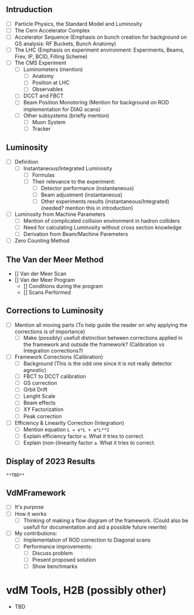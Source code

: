 ## Intruduction
- [ ] Particle Physics, the Standard Model and Luminosity
- [ ] The Cern Accelerator Complex
- [ ] Accelerator Sequence (Emphasis on bunch creation for background on GS analysis: RF Buckets, Bunch Anatomy)
- [ ] The LHC (Emphasis on experiment environment: Experiments, Beams, Frev, IP, BCID, Filling Scheme)
- [ ] The CMS Experiment
  - [ ] Luminometers (mention)
      - [ ] Anatomy
      - [ ] Position at LHC
      - [ ] Observables
  - [ ] DCCT and FBCT
  - [ ] Beam Position Monotoring (Mention for background on ROD implementation for DIAG scans)
  - [ ] Other subsystems (briefly mention)
    - [ ] Muon System
    - [ ] Tracker

## Luminosity
- [ ] Definition
  - [ ] Instantaneous/Integrated Luminosity
    - [ ] Formulas
    - [ ] Their relevance to the experiment:
      - [ ] Detector performance (instantaneous)
      - [ ] Beam adjustment (instantaneous)
      - [ ] Other experiments results (instantaneous/Integrated) (needed? mention this in introduction)
- [ ] Luminosity from Machine Parameters
  - [ ] Mention of complicated collision environment in hadron colliders
  - [ ] Need for calculating Luminosity without cross section knowledge
  - [ ] Derivation from Beam/Machine Paremeters
- [ ] Zero Counting Method

## The Van der Meer Method
- [] Van der Meer Scan
- [] Van der Meer Program
  - [] Conditions during the program
  - [] Scans Performed

## Corrections to Luminosity
- [ ] Mention all moving parts (To help guide the reader on why applying the corrections is of importance)
  - [ ] Make (possibly) usefull distinction between corrections applied in the framework and outside the framework? (Calibration vs Integration corrections?)
- [ ] Framework Corrections (Calibration)
  - [ ] Background (This is the odd one since it is not really detector agnostic)
  - [ ] FBCT to DCCT calibration
  - [ ] GS correction
  - [ ] Orbit Drift
  - [ ] Lenght Scale
  - [ ] Beam effects
  - [ ] XY Factorization
  - [ ] Peak correction
- [ ] Efficiency & Linearity Correction (Integration)
  - [ ] Mention equation ``L = e*L + a*L**2``
  - [ ] Explain efficiency factor `e`. What it tries to correct.
  - [ ] Explain (non-)linearity factor `a`. What it tries to correct.

## Display of 2023 Results
    **TBD**

## VdMFramework
- [ ] It's purpose
- [ ] How it works
  - [ ] Thinking of making a flow diagram of the framework. (Could also be usefull for documentation and aid a possible future rewrite)
- [ ] My contributions:
  - [ ] Implementation of ROD correction to Diagonal scans
  - [ ] Performance improvements:
    - [ ] Discuss problem
    - [ ] Present proposed solution
    - [ ] Show benchmarks

# vdM Tools, H2B (possibly other)
- TBD